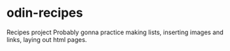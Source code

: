 # odin-recipes
Recipes project
Probably gonna practice making lists, inserting images and links, laying out html pages.